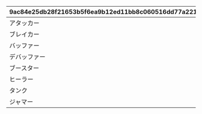 |9ac84e25db28f21653b5f6ea9b12ed11bb8c060516dd77a221180f4b9cd414ec|28d053cf5b50a3e686107c59a427f246adff78e6704469d8116fc163ff0d73ae|
| --- | --- |
|アタッカー|1|
|ブレイカー|2|
|バッファー|3|
|デバッファー|4|
|ブースター|5|
|ヒーラー|6|
|タンク|7|
|ジャマー|8|